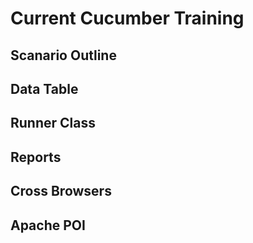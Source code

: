 # Current Cucumber Training

## Scanario Outline
## Data Table
## Runner Class
## Reports
## Cross Browsers
## Apache POI
